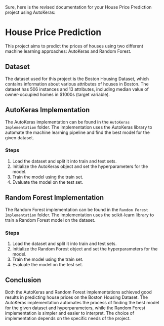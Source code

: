 Sure, here is the revised documentation for your House Price Prediction project using AutoKeras:

# House Price Prediction

This project aims to predict the prices of houses using two different machine learning approaches: AutoKeras and Random Forest.

## Dataset

The dataset used for this project is the Boston Housing Dataset, which contains information about various attributes of houses in Boston. The dataset has 506 instances and 13 attributes, including median value of owner-occupied homes in $1000s (target variable).

## AutoKeras Implementation

The AutoKeras implementation can be found in the `AutoKeras Implementation` folder. The implementation uses the AutoKeras library to automate the machine learning pipeline and find the best model for the given dataset.

### Steps

1. Load the dataset and split it into train and test sets.
2. Initialize the AutoKeras object and set the hyperparameters for the model.
3. Train the model using the train set.
4. Evaluate the model on the test set.


## Random Forest Implementation

The Random Forest implementation can be found in the `Random Forest Implementation` folder. The implementation uses the scikit-learn library to train a Random Forest model on the dataset.

### Steps

1. Load the dataset and split it into train and test sets.
2. Initialize the Random Forest object and set the hyperparameters for the model.
3. Train the model using the train set.
4. Evaluate the model on the test set.


## Conclusion

Both the AutoKeras and Random Forest implementations achieved good results in predicting house prices on the Boston Housing Dataset. The AutoKeras implementation automates the process of finding the best model for the given dataset and hyperparameters, while the Random Forest implementation is simpler and easier to interpret. The choice of implementation depends on the specific needs of the project.
